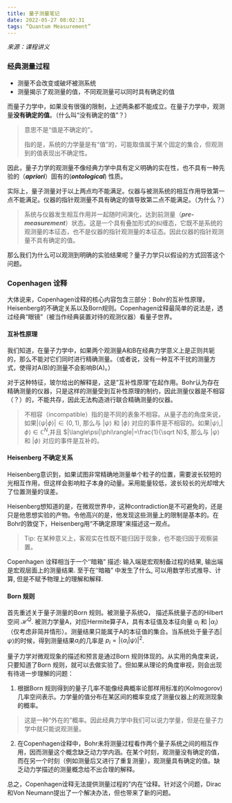 ```yaml
---
title: 量子测量笔记
date: 2022-05-27 08:02:31
tags: “Quantum Measurement”
---
```


*来源：课程讲义*

### 经典测量过程

* 测量不会改变或破坏被测系统
* 测量揭示了观测量的值，不同观测量可以同时具有确定的值

而量子力学中，如果没有很强的限制，上述两条都不能成立。在量子力学中，观测量**没有确定的值**。（什么叫“没有确定的值”？）

> 意思不是“值是不确定的”。
>
> 指的是，系统的力学量是有“值”的，可能取值属于某个固定的集合，但观测到的值表现出不确定性。

因此，量子力学的观测量不像经典力学中具有定义明确的实在性，也不具有一种先验的（***apriori***）固有的(***ontological***) 性质。



实际上，量子测量对于以上两点均不能满足。仪器与被测系统的相互作用导致第一点不能满足。仪器的指针观测量不具有确定的值导致第二点不能满足。（为什么？）

> 系统与仪器发生相互作用并一起随时间演化，达到前测量（***pre-measurement***）状态。这是一个具有叠加形式的纠缠态，它既不是系统的观测量的本征态，也不是仪器的指针观测量的本征态。因此仪器的指针观测量不具有确定的值。

那么我们为什么可以观测到明确的实验结果呢？量子力学只以假设的方式回答这个问题。



### Copenhagen 诠释

大体说来，Copenhagen诠释的核心内容包含三部分：Bohr的互补性原理，Heisenberg的不确定关系以及Born规则。Copenhagen诠释最简单的说法是，透过经典“眼镜”（被当作经典装置对待的观测仪器）看量子世界。

#### 互补性原理

我们知道，在量子力学中，如果两个观测量A和B在经典力学意义上是正则共轭的，那么不能对它们同时进行精确测量。（或者说，没有一种互不干扰的测量方式，使得对A(B)的测量不会影响B(A)。）

对于这种特征，玻尔给出的解释是，这是”互补性原理“在起作用。Bohr认为存在精确测量的仪器，只是这样的测量受到互补性原理的制约，因此测量仪器是不相容（？）的，不能共存，因此无法构造进行联合精确测量的仪器。

>不相容（incompatible）指的是不同的表象不相容。从量子态的角度来说，如果$|\langle\psi|\phi\rangle|\in(0,1)$, 那么与 $|\psi\rangle$ 和 $|\phi\rangle$ 对应的事件是不相容的。如果$|\psi\rangle$,$|\phi\rangle$$\in\mathbb{C}^{N}$,并且 $|\langle\psi|\phi\rangle|=\frac{1}{\sqrt N}$, 那么与 $|\psi\rangle$ 和 $|\phi\rangle$ 对应的事件是互补的。

#### Heisenberg 不确定关系

Heisenberg意识到，如果试图非常精确地测量单个粒子的位置，需要波长较短的光相互作用，但这样会影响粒子本身的动量。采用能量较低，波长较长的光却增大了位置测量的误差。

Heisenberg想知道的是，在微观世界中，这种contradiction是不可避免的，还是只是他思想实验的产物。令他高兴的是，他发现这些测量上的限制是基本的。在Bohr的敦促下，Heisenberg用“不确定原理”来描述这一观点。

>Tip: 在某种意义上，客观实在性既不能归因于现象，也不能归因于观察装置。



Copenhagen 诠释相当于一个‘‘暗箱” 描述: 输入端是宏观制备过程的结果, 输出端是宏观层面上的测量结果.
至于在‘‘暗箱” 中发生了什么, 可以用数学形式推导、计算, 但是不赋予物理上的理解和解释.



#### Born 规则

首先重述关于量子测量的Born 规则。被测量子系统Q， 描述系统量子态的Hilbert空间 $\mathcal{H}^Q$. 被测力学量A，对应Hermite算子A，具有本征值及本征向量 $a_i$ 和 $|\alpha_i\rangle$（仅考虑非简并情形）。测量结果只能属于A的本征值的集合。当系统处于量子态$|\psi\rangle$的时候，得到测量结果$a_i$的几率是 $p_i=|\langle\alpha_i|\psi\rangle|^2$.

量子力学对微观现象的描述和预言是通过Born 规则体现的。从实用的角度来说，只要知道了Born 规则，就可以去做实验了。但如果从理论的角度审视，则会出现有待进一步理解的问题：

1. 根据Born 规则得到的量子几率不能像经典概率论那样用标准的(Kolmogorov)几率空间表示。力学量的值分布在某区间的概率变成了测量仪器上的观测现象的概率。

> 这是一种“外在的”概率。因此经典力学中我们可以说力学量，但是在量子力学中就只能说观测量。

2. 在Copenhagen诠释中，Bohr未将测量过程看作两个量子系统之间的相互作用，因而测量这个概念缺乏动力学内涵。在某个时刻，观测量没有确定的值，而在另一个时刻（例如测量后又进行了重复测量），观测量具有确定的值。缺乏动力学描述的测量概念给不出合理的解释。

总之，Copenhagen诠释无法提供测量过程的”内在“诠释。针对这个问题，Dirac和Von Neumann提出了一个解决办法，但也带来了新的问题。



